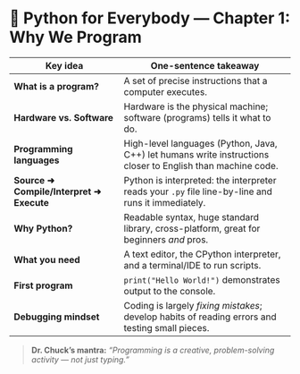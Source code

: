 # 📖 Python for Everybody — Chapter 1: Why We Program

| Key idea | One-sentence takeaway |
|----------|-----------------------|
| **What is a program?** | A set of precise instructions that a computer executes. |
| **Hardware vs. Software** | Hardware is the physical machine; software (programs) tells it what to do. |
| **Programming languages** | High-level languages (Python, Java, C++) let humans write instructions closer to English than machine code. |
| **Source ➜ Compile/Interpret ➜ Execute** | Python is interpreted: the interpreter reads your `.py` file line-by-line and runs it immediately. |
| **Why Python?** | Readable syntax, huge standard library, cross-platform, great for beginners *and* pros. |
| **What you need** | A text editor, the CPython interpreter, and a terminal/IDE to run scripts. |
| **First program** | `print("Hello World!")` demonstrates output to the console. |
| **Debugging mindset** | Coding is largely *fixing mistakes*; develop habits of reading errors and testing small pieces. |

> **Dr. Chuck’s mantra:** *“Programming is a creative, problem-solving activity — not just typing.”*
